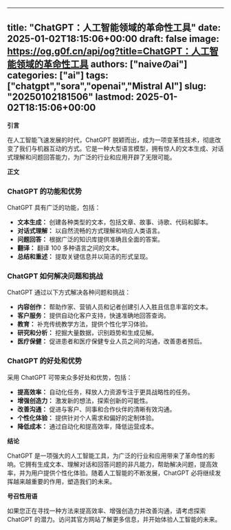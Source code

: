 
---
title: "ChatGPT：人工智能领域的革命性工具"
date: 2025-01-02T18:15:06+00:00
draft: false
image: https://og.g0f.cn/api/og?title=ChatGPT：人工智能领域的革命性工具
authors: ["naiveのai"]
categories: ["ai"]
tags: ["chatgpt","sora","openai","Mistral AI"]
slug: "20250102181506"
lastmod: 2025-01-02T18:15:06+00:00
---
**引言**

在人工智能飞速发展的时代，ChatGPT 脱颖而出，成为一项变革性技术，彻底改变了我们与机器互动的方式。它是一种大型语言模型，拥有惊人的文本生成、对话式理解和问题回答能力，为广泛的行业和应用开辟了无限可能。

**正文**

### ChatGPT 的功能和优势

ChatGPT 具有广泛的功能，包括：

* **文本生成：** 创建各种类型的文本，包括文章、故事、诗歌、代码和脚本。
* **对话式理解：** 以自然流畅的方式理解和响应人类语言。
* **问题回答：** 根据广泛的知识库提供准确且全面的答案。
* **翻译：** 翻译 100 多种语言之间的文本。
* **总结和重述：** 提取关键信息并以简洁的形式呈现。

### ChatGPT 如何解决问题和挑战

ChatGPT 通过以下方式解决各种问题和挑战：

* **内容创作：** 帮助作家、营销人员和记者创建引人入胜且信息丰富的文本。
* **客户服务：** 提供自动化客户支持，快速准确地回答查询。
* **教育：** 补充传统教学方法，提供个性化学习体验。
* **研究和分析：** 挖掘大量数据，识别趋势和生成见解。
* **医疗保健：** 促进患者和医疗保健专业人员之间的沟通，改善患者预后。

### ChatGPT 的好处和优势

采用 ChatGPT 可带来众多好处和优势，包括：

* **提高效率：** 自动化任务，释放人力资源专注于更具战略性的任务。
* **增强创造力：** 激发新的想法，探索创新的可能性。
* **改善沟通：** 促进与客户、同事和合作伙伴的清晰有效沟通。
* **个性化体验：** 提供针对个人需求和偏好的定制体验。
* **降低成本：** 通过自动化和提高效率，降低运营成本。

**结论**

ChatGPT 是一项强大的人工智能工具，为广泛的行业和应用带来了革命性的影响。它拥有生成文本、理解对话和回答问题的非凡能力，帮助解决问题，提高效率，并为用户提供个性化体验。随着人工智能的不断发展，ChatGPT 必将继续发挥越来越重要的作用，塑造我们的未来。

**号召性用语**

如果您正在寻找一种方法来提高效率、增强创造力并改善沟通，请考虑探索 ChatGPT 的潜力。访问其官方网站了解更多信息，并开始体验人工智能的未来。